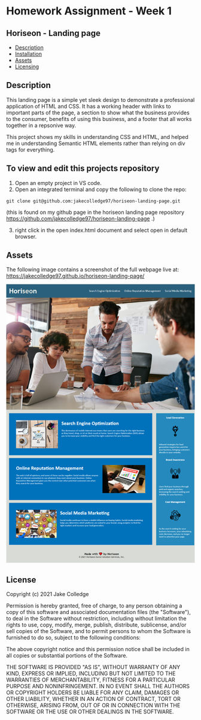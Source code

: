 # Homework Assignment - Week 1

## Horiseon - Landing page 

- [Description](#Description)
- [Installation](#To-view-and-edit-this-projects-repository)
- [Assets](#Assets)
- [Licensing](#License)

## Description

This landing page is a simple yet sleek design to demonstrate a professional application of HTML and CSS. It has a working header with links to important parts of the page, a section to show what the business provides to the consumer, benefits of using this business, and a footer that all works together in a repsonive way. 

This project shows my skills in understanding CSS and HTML, and helped me in understanding Semantic HTML elements rather than relying on div tags for everything.

## To view and edit this projects repository

1. Open an empty project in VS code.
2. Open an integrated terminal and copy the following to clone the repo:
```
git clone git@github.com:jakecolledge97/horiseon-landing-page.git
```
(this is found on my github page in the horiseon landing page repository https://github.com/jakecolledge97/horiseon-landing-page .)

3. right click in the open index.html document and select open in default browser.
## Assets

The following image contains a screenshot of the full webpage live at: https://jakecolledge97.github.io/horiseon-landing-page/

![Horiseon full page screenshot](jakecolledge97.github.io_horiseon-landing-page_.png)


## License 

Copyright (c) 2021 Jake Colledge

Permission is hereby granted, free of charge, to any person obtaining a copy
of this software and associated documentation files (the "Software"), to deal
in the Software without restriction, including without limitation the rights
to use, copy, modify, merge, publish, distribute, sublicense, and/or sell
copies of the Software, and to permit persons to whom the Software is
furnished to do so, subject to the following conditions:

The above copyright notice and this permission notice shall be included in all
copies or substantial portions of the Software.

THE SOFTWARE IS PROVIDED "AS IS", WITHOUT WARRANTY OF ANY KIND, EXPRESS OR
IMPLIED, INCLUDING BUT NOT LIMITED TO THE WARRANTIES OF MERCHANTABILITY,
FITNESS FOR A PARTICULAR PURPOSE AND NONINFRINGEMENT. IN NO EVENT SHALL THE
AUTHORS OR COPYRIGHT HOLDERS BE LIABLE FOR ANY CLAIM, DAMAGES OR OTHER
LIABILITY, WHETHER IN AN ACTION OF CONTRACT, TORT OR OTHERWISE, ARISING FROM,
OUT OF OR IN CONNECTION WITH THE SOFTWARE OR THE USE OR OTHER DEALINGS IN THE
SOFTWARE.